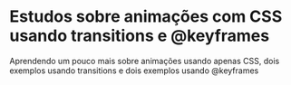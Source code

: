 # Estudos sobre animações com CSS usando transitions e @keyframes

Aprendendo um pouco mais sobre animações usando apenas CSS, dois exemplos usando transitions e dois exemplos usando @keyframes
